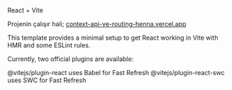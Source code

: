 React + Vite

Projenin çalışır hali;
[context-api-ve-routing-henna.vercel.app](https://context-api-ve-routing-henna.vercel.app/)

This template provides a minimal setup to get React working in Vite with HMR and some ESLint rules.

Currently, two official plugins are available:

@vitejs/plugin-react uses Babel for Fast Refresh
@vitejs/plugin-react-swc uses SWC for Fast Refresh

